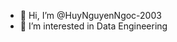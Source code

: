- 👋 Hi, I’m @HuyNguyenNgoc-2003
- 👀 I’m interested in Data Engineering

<!---
HuyNguyenNgoc-2003/HuyNguyenNgoc-2003 is a ✨ special ✨ repository because its `README.md` (this file) appears on your GitHub profile.
You can click the Preview link to take a look at your changes.
--->
